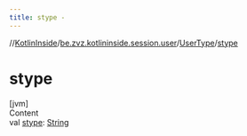 ```yaml
---
title: stype -
---
```

//[KotlinInside](../../index.md)/[be.zvz.kotlininside.session.user](../index.md)/[UserType](index.md)/[stype](stype.md)



# stype  
[jvm]  
Content  
val [stype](stype.md): [String](https://kotlinlang.org/api/latest/jvm/stdlib/kotlin/-string/index.html)  



